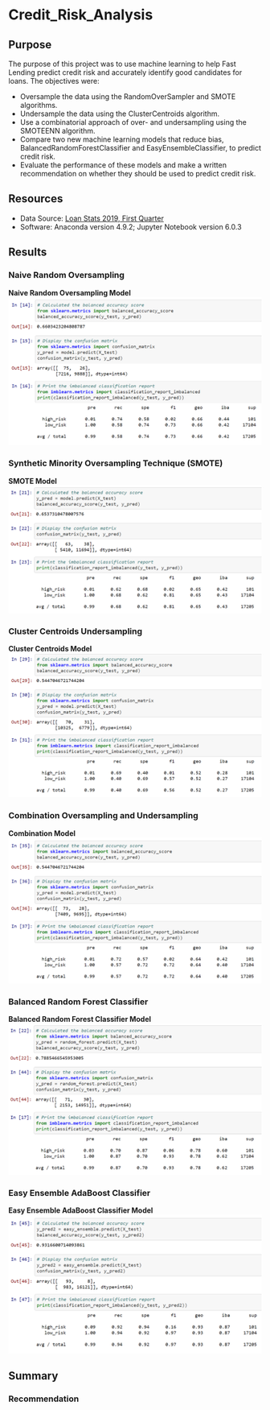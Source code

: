 # Credit_Risk_Analysis

## Purpose
The purpose of this project was to use machine learning to help Fast Lending predict credit risk and accurately identify good candidates for loans. The objectives were:
- Oversample the data using the RandomOverSampler and SMOTE algorithms.
- Undersample the data using the ClusterCentroids algorithm.
- Use a combinatorial approach of over- and undersampling using the SMOTEENN algorithm.
- Compare two new machine learning models that reduce bias, BalancedRandomForestClassifier and EasyEnsembleClassifier, to predict credit risk. 
- Evaluate the performance of these models and make a written recommendation on whether they should be used to predict credit risk.

## Resources
- Data Source: [Loan Stats 2019, First Quarter](Resources/LoanStats_2019Q1.csv)
- Software: Anaconda version 4.9.2; Jupyter Notebook version 6.0.3

## Results

### Naive Random Oversampling
<b>Naive Random Oversampling Model</b>
<br>
![Naive Random Oversampling](Resources/naive_oversampling.png)

### Synthetic Minority Oversampling Technique (SMOTE)
<b>SMOTE Model</b>
<br>
![SMOTE](Resources/smote.png)

### Cluster Centroids Undersampling
<b>Cluster Centroids Model</b>
<br>
![Cluster Centroids Undersampling](Resources/cluster_undersampling.png)

### Combination Oversampling and Undersampling
<b>Combination Model</b>
<br>
![Combination Oversampling and Undersampling](Resources/combo_sampling.png)


### Balanced Random Forest Classifier
<b>Balanced Random Forest Classifier Model</b>
![Balanced Random Forest Classifier](Resources/balanced_random.png)
<br>

### Easy Ensemble AdaBoost Classifier
<b>Easy Ensemble AdaBoost Classifier Model</b>
![Easy Ensemble AdaBoost Classifier](Resources/easy_ensemble.png)
<br>

## Summary

### Recommendation
